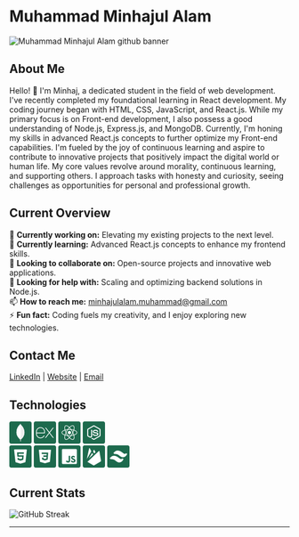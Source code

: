 # Muhammad Minhajul Alam

![Muhammad Minhajul Alam github banner](https://github.com/m-minhajul-alam/m-minhajul-alam/blob/main/assets/banner/muhammad-minhajul-alam-github-banner.png)

## About Me

Hello! 👋 I'm Minhaj, a dedicated student in the field of web development. I've recently completed my foundational learning in React development. My coding journey began with HTML, CSS, JavaScript, and React.js. While my primary focus is on Front-end development, I also possess a good understanding of Node.js, Express.js, and MongoDB. Currently, I'm honing my skills in advanced React.js concepts to further optimize my Front-end capabilities. I'm fueled by the joy of continuous learning and aspire to contribute to innovative projects that positively impact the digital world or human life. My core values revolve around morality, continuous learning, and supporting others. I approach tasks with honesty and curiosity, seeing challenges as opportunities for personal and professional growth.

## Current Overview

🔭 **Currently working on:** Elevating my existing projects to the next level.  
🌱 **Currently learning:** Advanced React.js concepts to enhance my frontend skills.  
👯 **Looking to collaborate on:** Open-source projects and innovative web applications.  
🤔 **Looking for help with:** Scaling and optimizing backend solutions in Node.js.  
📫 **How to reach me:** [minhajulalam.muhammad@gmail.com](mailto:minhajulalam.muhammad@gmail.com)  
⚡ **Fun fact:** Coding fuels my creativity, and I enjoy exploring new technologies.

## Contact Me

[LinkedIn](https://www.linkedin.com/in/muhammad-minhajul-alam78) | [Website](https://m-minhajul-alam.surge.sh) | [Email](mailto:minhajulalam.muhammad@gmail.com?subject=Portfolio%20Inquiry&body=Hello%20Minhajul,%0A%0AI%20came%20across%20your%20portfolio%20and%20would%20like%20to%20inquire%20about...)

## Technologies

<div>
  <img src="https://github.com/m-minhajul-alam/m-minhajul-alam/blob/main/assets/icons/skill-icons/mongodb-40.png" alt="MongoDB"/>
  <img src="https://github.com/m-minhajul-alam/m-minhajul-alam/blob/main/assets/icons/skill-icons/express-js-40.png" alt="Express.js"/>
  <img src="https://github.com/m-minhajul-alam/m-minhajul-alam/blob/main/assets/icons/skill-icons/react-40.png" alt="React.js"/>
  <img src="https://github.com/m-minhajul-alam/m-minhajul-alam/blob/main/assets/icons/skill-icons/nodejs-40.png" alt="Node.js"/>
</div>

<div>
  <img src="https://github.com/m-minhajul-alam/m-minhajul-alam/blob/main/assets/icons/skill-icons/html-40.png" alt="HTML"/>
  <img src="https://github.com/m-minhajul-alam/m-minhajul-alam/blob/main/assets/icons/skill-icons/css-40.png" alt="CSS"/>
  <img src="https://github.com/m-minhajul-alam/m-minhajul-alam/blob/main/assets/icons/skill-icons/js-40.png" alt="JavaScript"/>
  <img src="https://github.com/m-minhajul-alam/m-minhajul-alam/blob/main/assets/icons/skill-icons/firebase-40.png" alt="Firebase"/>
  <img src="https://github.com/m-minhajul-alam/m-minhajul-alam/blob/main/assets/icons/skill-icons/tailwind-css-40.png" alt="Tailwind CSS"/>
</div>

## Current Stats

<div>
  <img width="70%" src="https://github-readme-streak-stats.herokuapp.com?user=m-minhajul-alam&theme=travelers-theme&hide_border=true)](https://git.io/streak-stats" alt="GitHub Streak" />
</div>

---
